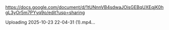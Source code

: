 https://docs.google.com/document/d/1tUNnnVB4sdwaJOisGEBqUXEqjK0hgL3yOr5m7PYyq9o/edit?usp=sharing


Uploading 2025-10-23 22-04-31 (1).mp4…

